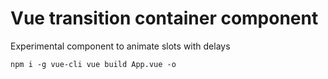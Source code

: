 Vue transition container component
==========

Experimental component to animate slots with delays

`
npm i -g vue-cli
vue build App.vue -o
`